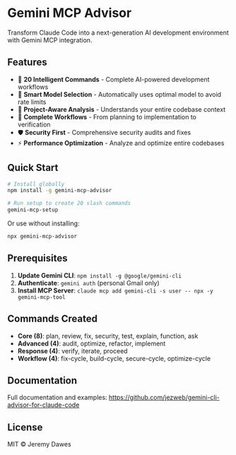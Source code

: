 # Gemini MCP Advisor

Transform Claude Code into a next-generation AI development environment with Gemini MCP integration.

## Features

- 🚀 **20 Intelligent Commands** - Complete AI-powered development workflows
- 🧠 **Smart Model Selection** - Automatically uses optimal model to avoid rate limits
- 📁 **Project-Aware Analysis** - Understands your entire codebase context
- 🔄 **Complete Workflows** - From planning to implementation to verification
- 🛡️ **Security First** - Comprehensive security audits and fixes
- ⚡ **Performance Optimization** - Analyze and optimize entire codebases

## Quick Start

```bash
# Install globally
npm install -g gemini-mcp-advisor

# Run setup to create 20 slash commands
gemini-mcp-setup
```

Or use without installing:

```bash
npx gemini-mcp-advisor
```

## Prerequisites

1. **Update Gemini CLI**: `npm install -g @google/gemini-cli`
2. **Authenticate**: `gemini auth` (personal Gmail only)
3. **Install MCP Server**: `claude mcp add gemini-cli -s user -- npx -y gemini-mcp-tool`

## Commands Created

- **Core (8)**: plan, review, fix, security, test, explain, function, ask
- **Advanced (4)**: audit, optimize, refactor, implement
- **Response (4)**: verify, iterate, proceed
- **Workflow (4)**: fix-cycle, build-cycle, secure-cycle, optimize-cycle

## Documentation

Full documentation and examples: https://github.com/jezweb/gemini-cli-advisor-for-claude-code

## License

MIT © Jeremy Dawes